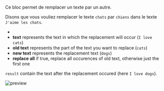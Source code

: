 Ce bloc permet de remplacer un texte par un autre.

Disons que vous vouliez remplacer le texte `chats` par `chiens` dans le texte `J'aime les chats`.

- 
- **text** represents the text in which the replacement will occur (`I love cats`)
- **old text** represents the part of the text you want to replace (`cats`)
- **new text** represents the replacement text (`dogs`)
- **replace all** if true, replace all occurences of old text, otherwise just the first one

`result` contain the text after the replacement occured (here `I love dogs`).


![preview](/images/expressions/replaceString-fr.png)